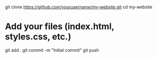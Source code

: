git clone https://github.com/yourusername/my-website.git
cd my-website
# Add your files (index.html, styles.css, etc.)
git add .
git commit -m "Initial commit"
git push
